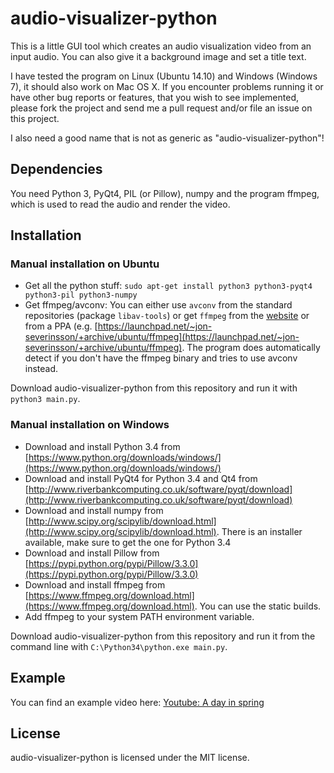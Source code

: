 audio-visualizer-python
=======================

This is a little GUI tool which creates an audio visualization video from an input audio.
You can also give it a background image and set a title text.

I have tested the program on Linux (Ubuntu 14.10) and Windows (Windows 7), it should also work on Mac OS X. If you encounter problems
running it or have other bug reports or features, that you wish to see implemented, please fork the project and send me a pull request and/or file an issue on this project.

I also need a good name that is not as generic as "audio-visualizer-python"!

Dependencies
------------
You need Python 3, PyQt4, PIL (or Pillow), numpy and the program ffmpeg, which is used to read the audio and render the video.

Installation
------------
### Manual installation on Ubuntu
* Get all the python stuff: `sudo apt-get install python3 python3-pyqt4 python3-pil python3-numpy`
* Get ffmpeg/avconv:
You can either use `avconv` from the standard repositories (package `libav-tools`) or get `ffmpeg` from the [website](http://ffmpeg.org/) or from a PPA (e.g. [https://launchpad.net/~jon-severinsson/+archive/ubuntu/ffmpeg](https://launchpad.net/~jon-severinsson/+archive/ubuntu/ffmpeg). The program does automatically detect if you don't have the ffmpeg binary and tries to use avconv instead.

Download audio-visualizer-python from this repository and run it with `python3 main.py`.

### Manual installation on Windows
* Download and install Python 3.4 from [https://www.python.org/downloads/windows/](https://www.python.org/downloads/windows/)
* Download and install PyQt4 for Python 3.4 and Qt4 from [http://www.riverbankcomputing.co.uk/software/pyqt/download](http://www.riverbankcomputing.co.uk/software/pyqt/download)
* Download and install numpy from [http://www.scipy.org/scipylib/download.html](http://www.scipy.org/scipylib/download.html). There is an installer available, make sure to get the one for Python 3.4
* Download and install Pillow from [https://pypi.python.org/pypi/Pillow/3.3.0](https://pypi.python.org/pypi/Pillow/3.3.0)
* Download and install ffmpeg from [https://www.ffmpeg.org/download.html](https://www.ffmpeg.org/download.html). You can use the static builds.
* Add ffmpeg to your system PATH environment variable.

Download audio-visualizer-python from this repository and run it from the command line with `C:\Python34\python.exe main.py`.

Example
-------
You can find an example video here:
[Youtube: A day in spring](https://www.youtube.com/watch?v=-M3jR1NuJHM)

License
-------
audio-visualizer-python is licensed under the MIT license.
